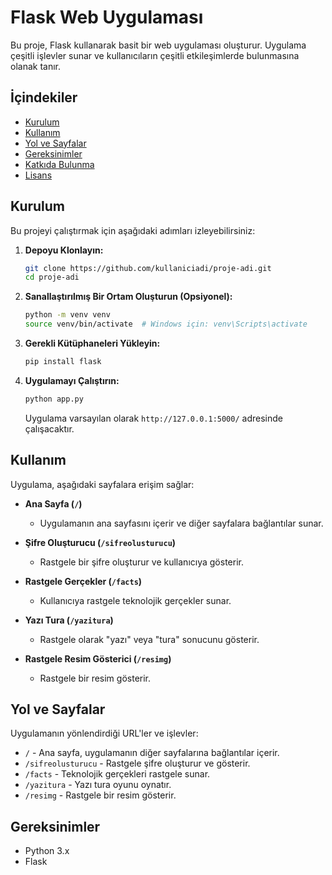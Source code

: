 # Flask Web Uygulaması

Bu proje, Flask kullanarak basit bir web uygulaması oluşturur. Uygulama çeşitli işlevler sunar ve kullanıcıların çeşitli etkileşimlerde bulunmasına olanak tanır.

## İçindekiler

- [Kurulum](#kurulum)
- [Kullanım](#kullanım)
- [Yol ve Sayfalar](#yol-ve-sayfalar)
- [Gereksinimler](#gereksinimler)
- [Katkıda Bulunma](#katkıda-bulunma)
- [Lisans](#lisans)

## Kurulum

Bu projeyi çalıştırmak için aşağıdaki adımları izleyebilirsiniz:

1. **Depoyu Klonlayın:**

   ```bash
   git clone https://github.com/kullaniciadi/proje-adi.git
   cd proje-adi


2. **Sanallaştırılmış Bir Ortam Oluşturun (Opsiyonel):**

   ```bash
   python -m venv venv
   source venv/bin/activate  # Windows için: venv\Scripts\activate
   ```

3. **Gerekli Kütüphaneleri Yükleyin:**

   ```bash
   pip install flask
   ```

4. **Uygulamayı Çalıştırın:**

   ```bash
   python app.py
   ```

   Uygulama varsayılan olarak `http://127.0.0.1:5000/` adresinde çalışacaktır.

## Kullanım

Uygulama, aşağıdaki sayfalara erişim sağlar:

- **Ana Sayfa (`/`)**
  - Uygulamanın ana sayfasını içerir ve diğer sayfalara bağlantılar sunar.

- **Şifre Oluşturucu (`/sifreolusturucu`)**
  - Rastgele bir şifre oluşturur ve kullanıcıya gösterir.

- **Rastgele Gerçekler (`/facts`)**
  - Kullanıcıya rastgele teknolojik gerçekler sunar.

- **Yazı Tura (`/yazitura`)**
  - Rastgele olarak "yazı" veya "tura" sonucunu gösterir.

- **Rastgele Resim Gösterici (`/resimg`)**
  - Rastgele bir resim gösterir.

## Yol ve Sayfalar

Uygulamanın yönlendirdiği URL'ler ve işlevler:

- `/` - Ana sayfa, uygulamanın diğer sayfalarına bağlantılar içerir.
- `/sifreolusturucu` - Rastgele şifre oluşturur ve gösterir.
- `/facts` - Teknolojik gerçekleri rastgele sunar.
- `/yazitura` - Yazı tura oyunu oynatır.
- `/resimg` - Rastgele bir resim gösterir.

## Gereksinimler

- Python 3.x
- Flask

